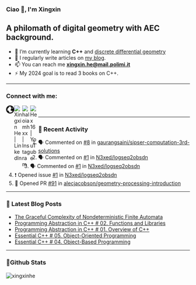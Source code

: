 ### Ciao 👋, I'm Xingxin

## A philomath of digital geometry with AEC background.

- 🌱 I’m currently learning **C++** and [discrete differential geometry][DDG]
- 📝 I regularly write articles on [my blog][my_blog].
- 📫 You can reach me **xingxin.he@mail.polimi.it**
- ⚡ My 2024 goal is to read 3 books on C++.



---


### Connect with me:

[<img align="left" alt="about" width="22px" src="https://raw.githubusercontent.com/iconic/open-iconic/master/svg/globe.svg" />][website]
[<img align="left" alt="Xingxin He | LinkedIn" width="22px" src="https://cdn.jsdelivr.net/npm/simple-icons@v5/icons/linkedin.svg" />][linkedin]
[<img align="left" alt="haloiamhxx | Instagram" width="22px" src="https://cdn.jsdelivr.net/npm/simple-icons@v3/icons/instagram.svg" />][instagram]
[<img align="left" alt="Hex 16 | YouTube" width="22px" src="https://cdn.jsdelivr.net/npm/simple-icons@v3/icons/youtube.svg" />][youtube]

<br />

---

### :walking: Recent Activity
<!--START_SECTION:activity-->
1. 🗣 Commented on [#8](https://github.com/gaurangsaini/sipser-computation-3rd-solutions/issues/8#issuecomment-1722402456) in [gaurangsaini/sipser-computation-3rd-solutions](https://github.com/gaurangsaini/sipser-computation-3rd-solutions)
2. 🗣 Commented on [#1](https://github.com/N3xed/logseq2obsdn/issues/1) in [N3xed/logseq2obsdn](https://github.com/N3xed/logseq2obsdn)
3. 🗣 Commented on [#1](https://github.com/N3xed/logseq2obsdn/issues/1) in [N3xed/logseq2obsdn](https://github.com/N3xed/logseq2obsdn)
4. ❗️ Opened issue [#1](https://github.com/N3xed/logseq2obsdn/issues/1) in [N3xed/logseq2obsdn](https://github.com/N3xed/logseq2obsdn)
5. 💪 Opened PR [#91](https://github.com/alecjacobson/geometry-processing-introduction/pull/91) in [alecjacobson/geometry-processing-introduction](https://github.com/alecjacobson/geometry-processing-introduction)
    <!--END_SECTION:activity-->



---

### 📕 Latest Blog Posts

<!-- BLOG-POST-LIST:START -->
- [The Graceful Complexity of Nondeterministic Finite Automata](https://www.xingxin.me/my-path-to-code/the-graceful-complexity-of-nondeterministic-finite-automata)
- [Programming Abstraction in C++ # 02. Functions and Libraries](https://www.xingxin.me/my-path-to-code/chapter-2-functions-and-libraries)
- [Programming Abstraction in C++ # 01. Overview of C++](https://www.xingxin.me/my-path-to-code/chapter-1-overview-of-cpp)
- [Essential C++ # 05. Object-Oriented Programming](https://www.xingxin.me/my-path-to-code/chapter-5-object-oriented-programming)
- [Essential C++ # 04. Object-Based Programming](https://www.xingxin.me/my-path-to-code/chapter-4-object-based-programming)
<!-- BLOG-POST-LIST:END -->



---

### 🧮Github Stats

  <img align="center" src="https://github-readme-stats.vercel.app/api?username=xingxinhe&show_icons=true&locale=en&bg_color=712121&text_color=ffffff&title_color=000000&icon_color=452424" alt="xingxinhe" />


[website]: https://www.xingxin.me/about
[instagram]: https://instagram.com/haloiamhxx
[youtube]: https://www.youtube.com/channel/UCY0AvzIUR6XFJU9yJLOnq8Q
[linkedin]: https://linkedin.com/in/xingxin-he
[my_blog]: https://www.xingxin.me/my-path-to-code
[compas]: https://github.com/XingxinHE/compas/tree/trimesh_rhino
[DDG]: https://github.com/XingxinHE/ComputationalGeometry
